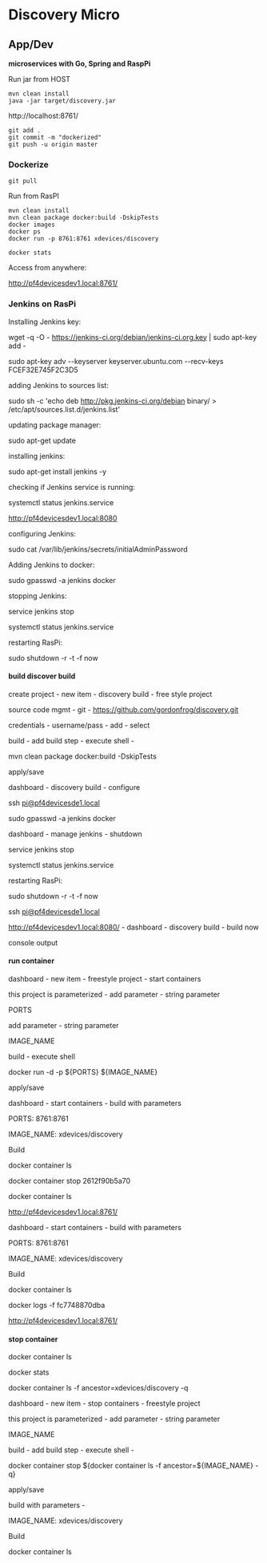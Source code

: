 # Discovery Micro

## App/Dev

**microservices with Go, Spring and RaspPi**


Run jar from HOST

```
mvn clean install
java -jar target/discovery.jar
```
http://localhost:8761/

```
git add .
git commit -m "dockerized"
git push -u origin master
```

### Dockerize

```
git pull
```

Run from RasPI

```
mvn clean install
mvn clean package docker:build -DskipTests
docker images
docker ps
docker run -p 8761:8761 xdevices/discovery
```

```
docker stats
```

Access from anywhere:

http://pf4devicesdev1.local:8761/

### Jenkins on RasPi

Installing Jenkins key:

wget -q -O - https://jenkins-ci.org/debian/jenkins-ci.org.key | sudo apt-key add -

sudo apt-key adv --keyserver keyserver.ubuntu.com --recv-keys FCEF32E745F2C3D5

adding Jenkins to sources list:

sudo sh -c 'echo deb http://pkg.jenkins-ci.org/debian binary/ > /etc/apt/sources.list.d/jenkins.list'

updating package manager:

sudo apt-get update

installing jenkins:

sudo apt-get install jenkins -y

checking if Jenkins service is running:

systemctl status jenkins.service

http://pf4devicesdev1.local:8080
 
configuring Jenkins:

sudo cat /var/lib/jenkins/secrets/initialAdminPassword

Adding Jenkins to docker:

sudo gpasswd -a jenkins docker

stopping Jenkins: 

service jenkins stop

systemctl status jenkins.service

restarting RasPi:

sudo shutdown -r -t -f now

#### build discover build

create project - new item - discovery build - free style project

source code mgmt - git - https://github.com/gordonfrog/discovery.git

credentials - username/pass - add - select

build - add build step - execute shell - 

mvn clean package docker:build -DskipTests

apply/save

dashboard - discovery build - configure

ssh pi@pf4devicesde1.local

sudo gpasswd -a jenkins docker

dashboard - manage jenkins - shutdown

service jenkins stop

systemctl status jenkins.service

restarting RasPi:

sudo shutdown -r -t -f now

ssh pi@pf4devicesde1.local

http://pf4devicesdev1.local:8080/ - dashboard - discovery build - build now

console output

#### run container

dashboard - new item - freestyle project - start containers

this project is parameterized - add parameter - string parameter

PORTS

add parameter - string parameter

IMAGE_NAME

build - execute shell

docker run -d -p ${PORTS} ${IMAGE_NAME}

apply/save

dashboard - start containers - build with parameters

PORTS: 8761:8761

IMAGE_NAME: xdevices/discovery

Build

docker container ls

docker container stop 2612f90b5a70

docker container ls

http://pf4devicesdev1.local:8761/

dashboard - start containers - build with parameters

PORTS: 8761:8761

IMAGE_NAME: xdevices/discovery

Build

docker container ls

docker logs -f fc7748870dba

http://pf4devicesdev1.local:8761/

#### stop container

docker container ls

docker stats

docker container ls -f ancestor=xdevices/discovery -q

dashboard - new item - stop containers - freestyle project

this project is parameterized - add parameter - string parameter

IMAGE_NAME

build - add build step - execute shell - 

docker container stop ${docker container ls -f ancestor=${IMAGE_NAME} -q}

apply/save

build with parameters -

IMAGE_NAME: xdevices/discovery

Build

docker container ls




